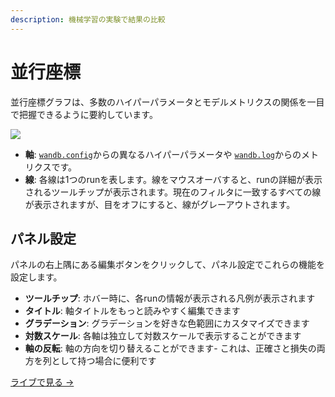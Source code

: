 ```yaml
---
description: 機械学習の実験で結果の比較
---
```


# 並行座標

並行座標グラフは、多数のハイパーパラメータとモデルメトリクスの関係を一目で把握できるように要約しています。

![](/images/app_ui/parallel_coordinates.gif)

* **軸**: [`wandb.config`](../../../../guides/track/config.md)からの異なるハイパーパラメータや [`wandb.log`](../../../../guides/track/log/intro.md)からのメトリクスです。
* **線**: 各線は1つのrunを表します。線をマウスオーバすると、runの詳細が表示されるツールチップが表示されます。現在のフィルタに一致するすべての線が表示されますが、目をオフにすると、線がグレーアウトされます。

## パネル設定

パネルの右上隅にある編集ボタンをクリックして、パネル設定でこれらの機能を設定します。

* **ツールチップ**: ホバー時に、各runの情報が表示される凡例が表示されます
* **タイトル**: 軸タイトルをもっと読みやすく編集できます
* **グラデーション**: グラデーションを好きな色範囲にカスタマイズできます
* **対数スケール**: 各軸は独立して対数スケールで表示することができます
* **軸の反転**: 軸の方向を切り替えることができます- これは、正確さと損失の両方を列として持つ場合に便利です

[ライブで見る →](https://app.wandb.ai/example-team/sweep-demo/reports/Zoom-in-on-Parallel-Coordinates-Charts--Vmlldzo5MTQ4Nw)